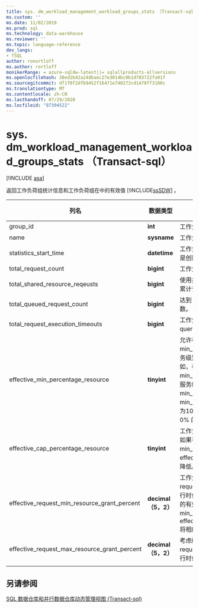 ```yaml
---
title: sys. dm_workload_management_workload_groups_stats （Transact-sql） |Microsoft Docs
ms.custom: ''
ms.date: 11/02/2019
ms.prod: sql
ms.technology: data-warehouse
ms.reviewer: ''
ms.topic: language-reference
dev_langs:
- TSQL
author: ronortloff
ms.author: rortloff
monikerRange: = azure-sqldw-latest||= sqlallproducts-allversions
ms.openlocfilehash: 38ed2b42a24dbaec27e3014bc0b1d783722fa91f
ms.sourcegitcommit: df1f0f2dfb9452f16471e740273cd1478ff3100c
ms.translationtype: MT
ms.contentlocale: zh-CN
ms.lasthandoff: 07/29/2020
ms.locfileid: "87394522"
---
```

# <a name="sysdm_workload_management_workload_groups_stats-transact-sql"></a>sys. dm_workload_management_workload_groups_stats （Transact-sql）
[!INCLUDE [asa](../../includes/applies-to-version/asa.md)]

返回工作负荷组统计信息和工作负荷组在中的有效值 [!INCLUDE[ssSDW](../../includes/sssdw-md.md)] 。  
  
|列名|数据类型|说明|范围|  
|-----------------|---------------|-----------------|-----------|  
|group_id|**int**|工作负荷组的唯一 ID。||
|name|**sysname**|工作负荷组的名称。||
|statistics_start_time|**datetime**|工作负荷组开始统计信息收集的时间。  此值可以是创建工作负荷组或实例暂停或缩放时的值。||
|total_request_count|**bigint**|工作负荷组中已完成请求的累计计数。||
|total_shared_resource_reqeusts|**bigint**|使用共享池中的资源的工作负荷组中已完成请求的累计计数。||
|total_queued_request_count|**bigint**|达到 max_concurrency 限制后排队的请求累计计数。||
|total_request_execution_timeouts|**bigint**|工作负荷组中的请求的累计计数，在完成之前根据 query_execution_timeout_sec 设置超时。||
|effective_min_percentage_resource|**tinyint**|允许考虑服务级别和工作负荷组设置的有效 min_percentage_resource 设置。 可在较低的服务级别调整有效 min_percentage_resource。  例如，在 DW100c 上，允许的最低 min_percentage_resource 为25%。  如果无法在服务级别授予值，则将 min_percentage_resource 调整为0%。  例如 min_percentage_resource，在 DW6000c 设置为10% 时，在向下缩放到 DW100c 时，将具有0% 的 effective_min_percentage_resource。||
|effective_cap_percentage_resource|**tinyint**|工作负荷组的有效 cap_percentage_resource。  如果有其他工作负荷组 min_percentage_resource > 0，effective_cap_percentage_resource 会按比例降低。||
|effective_request_min_resource_grant_percent|**decimal （5，2）**|工作负荷组 request_min_resource_grant_percent 的有效运行时值。 考虑服务级别以及如何配置工作负荷组的有效值。  如果因为服务级别而调整了 min_percentage_resource，effective_request_min_resource_grant_percent 将相应地进行调整。||
|effective_request_max_resource_grant_percent|**decimal （5，2）**|考虑所有工作负荷组的配置的工作负荷组 request_max_resource_grant_percent 的有效运行时值。||
|||||

## <a name="see-also"></a>另请参阅

 [SQL 数据仓库和并行数据仓库动态管理视图 &#40;Transact-sql&#41;](../../relational-databases/system-dynamic-management-views/sql-and-parallel-data-warehouse-dynamic-management-views.md)  
